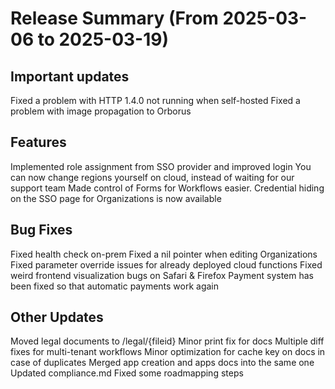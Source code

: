 # Release Summary (From 2025-03-06 to 2025-03-19)

## Important updates

⁠Fixed a problem with HTTP 1.4.0 not running when self-hosted
⁠Fixed a problem with image propagation to Orborus

## Features

Implemented role assignment from SSO provider and improved login
⁠You can now change regions yourself on cloud, instead of waiting for our support team
Made control of Forms for Workflows easier.
Credential hiding on the SSO page for Organizations is now available

## Bug Fixes

⁠Fixed health check on-prem
⁠Fixed a nil pointer when editing Organizations
Fixed parameter override issues for already deployed cloud functions
⁠Fixed weird frontend visualization bugs on Safari & Firefox
⁠Payment system has been fixed so that automatic payments work again

## Other Updates

Moved legal documents to /legal/{fileid}
Minor print fix for docs
⁠Multiple diff fixes for multi-tenant workflows
⁠Minor optimization for cache key on docs in case of duplicates
⁠Merged app creation and apps docs into the same one
⁠Updated compliance.md
⁠Fixed some roadmapping steps
